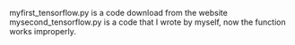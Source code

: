 myfirst_tensorflow.py is a code download from the website
mysecond_tensorflow.py is a code that I wrote by myself, now the function works improperly.
